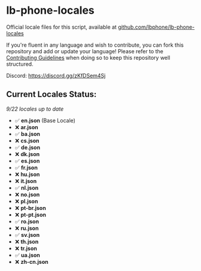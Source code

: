 # lb-phone-locales
Official locale files for this script, available at [github.com/lbphone/lb-phone-locales](https://github.com/lbphone/lb-phone-locales)

If you're fluent in any language and wish to contribute, you can fork this repository and add or update your language!
Please refer to the [Contributing Guidelines](https://github.com/lbphone/lb-phone-locales/blob/main/CONTRIBUTING.md) when doing so to keep this repository well structured. 

Discord: https://discord.gg/zKfDSem4Sj


## Current Locales Status:
*9/22 locales up to date*
- ✅ **en.json** (Base Locale)
- ❌ **ar.json**
- ✅ **ba.json**
- ❌ **cs.json**
- ✅ **de.json**
- ❌ **dk.json**
- ✅ **es.json**
- ✅ **fr.json**
- ❌ **hu.json**
- ❌ **it.json**
- ✅ **nl.json**
- ❌ **no.json**
- ❌ **pl.json**
- ❌ **pt-br.json**
- ❌ **pt-pt.json**
- ✅ **ro.json**
- ❌ **ru.json**
- ✅ **sv.json**
- ❌ **th.json**
- ❌ **tr.json**
- ✅ **ua.json**
- ❌ **zh-cn.json**
<!-- Recap End -->
